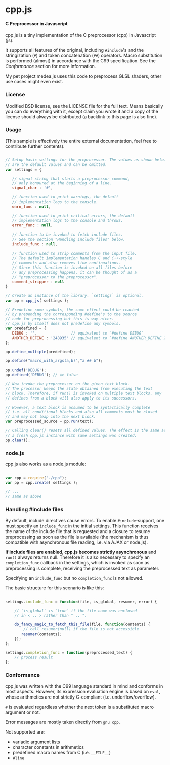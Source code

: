 cpp.js
========

#### C Preprocessor in Javascript ####

cpp.js is a tiny implementation of the C preprocessor (cpp) in Javascript (js).

It supports all features of the original, including `#include`'s and the
stringization (`#`) and token concatenation (`##`) operators. Macro substitution
is performed (almost) in accordance with the C99 specification. See the 
*Conformance* section for more information.

My pet project medea.js uses this code to preprocess GLSL shaders, other use
cases might even exist. 

### License ###

Modified BSD license, see the LICENSE file for the full text. Means 
basically you can do everything with it, except claim you wrote it
and a copy of the license should always be distributed (a backlink
to this page is also fine).

### Usage ###

(This sample is effectively the entire external documentation, feel free to contribute further contents).

```javascript

// Setup basic settings for the preprocessor. The values as shown below
// are the default values and can be omitted.
var settings = { 

   // signal string that starts a preprocessor command, 
   // only honoured at the beginning of a line.
   signal_char : '#',

   // function used to print warnings, the default 
   // implementation logs to the console.
   warn_func : null,

   // function used to print critical errors, the default 
   // implementation logs to the console and throws.
   error_func : null,
   
   // function to be invoked to fetch include files.
   // See the section "Handling include files" below.
   include_func : null,
   
   // function used to strip comments from the input file.
   // The default implementation handles C and C++-style
   // comments and also removes line continuations.
   // Since this function is invoked on all files before
   // any preprocessing happens, it can be thought of as a 
   // "preprocessor to the preprocessor".
   comment_stripper : null
}

// Create an instance of the library. `settings` is optional.
var pp = cpp_js( settings );

// Predefine some symbols, the same effect could be reached
// by prepending the corresponding #define's to the source
// code for preprocessing but this is way nicer.
// cpp.js by itself does not predefine any symbols.
var predefined = {
   DEBUG : '',               // equivalent to `#define DEBUG`
   ANOTHER_DEFINE : '248935' // equivalent to `#define ANOTHER_DEFINE 248935`
};

pp.define_multiple(predefined);

pp.define("macro_with_args(a,b)","a ## b");

pp.undef('DEBUG');
pp.defined('DEBUG'); // => false

// Now invoke the preprocesser on the given text block.
// The processor keeps the state obtained from executing the text 
// block. Therefore, if run() is invoked on multiple text blocks, any
// defines from a block will also apply to its successors.

// However, a text block is assumed to be syntactically complete 
// i.e. all conditional blocks and also all comments must be closed
// and may not leap into the next block.
var preprocessed_source = pp.run(text);

// Calling clear() resets all defined values. The effect is the same as if
// a fresh cpp.js instance with same settings was created.
pp.clear();

```

### node.js ###

cpp.js also works as a node.js module:


```javascript

var cpp = require("./cpp");
var pp = cpp.create( settings );

// ...
// same as above

```

### Handling #include files ###

By default, include directives cause errors. To enable `#include`-support, one
must specify an `include_func` in the initial settings. This function receives
the name of the include file that is requested and a closure to resume
preprocessing as soon as the file is available (the mechanism is thus 
compatible with asynchronous file reading, i.e. via AJAX or node.js).

**If include files are enabled, cpp.js becomes strictly asynchronous** and
`run()` always returns null. Therefore it is also necessary to specify an
`completion_func` callback in the settings, which is invoked as soon as 
preprocessing is complete, receiving the preprocessed text as parameter.

Specifying an `include_func` but no `completion_func` is not allowed.

The basic structure for this scenario is like this:

```javascript

settings.include_func = function(file, is_global, resumer, error) {

	// `is_global` is `true` if the file name was enclosed
	// in < .. > rather than " .. ".

    do_fancy_magic_to_fetch_this_file(file, function(contents) {
		// call resumer(null) if the file is not accessible
	   resumer(contents);
	});
};

settings.completion_func = function(preprocessed_text) {
    // process result
};
```

### Conformance ###

cpp.js was written with the C99 language standard in mind and conforms in most
aspects. However, its expression evaluation engine is based on `eval`, whose
arithmetics are not strictly C-compliant (i.e. underflow/overflow).

`#` is evaluated regardless whether the next token is a substituted macro
argument or not.

Error messages are mostly taken directly from `gnu cpp`.

Not supported are:
  
 - variadic argument lists
 - character constants in arithmetics
 - predefined macro names from C (i.e. `__FILE__`)
 - `#line`




